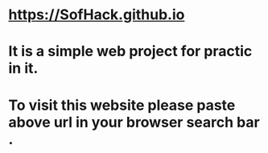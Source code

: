 # https://SofHack.github.io
# It is a simple web project for practic in it.
# To visit this website please paste above url in your browser search bar .
